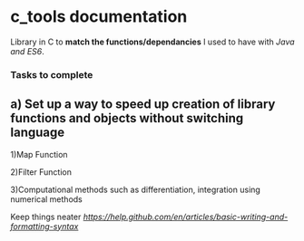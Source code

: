 # c_tools documentation
Library in C to **match the functions/dependancies** I used to have with *Java and ES6*.

### Tasks to complete

## a) Set up a way to speed up creation of library functions and objects without switching language

1)Map Function

2)Filter Function

3)Computational methods such as differentiation, integration using numerical methods

Keep things neater
*https://help.github.com/en/articles/basic-writing-and-formatting-syntax*
